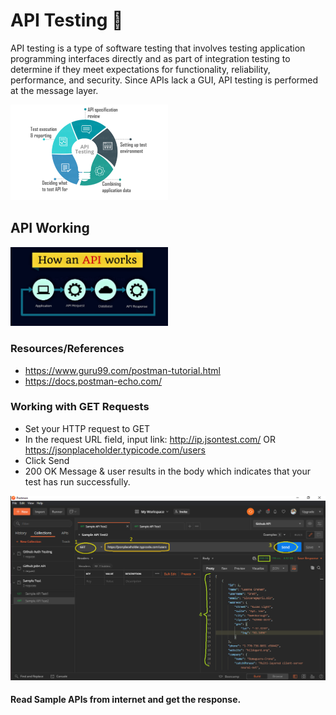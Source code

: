 # API Testing 🧪
API testing is a type of software testing that involves testing application programming interfaces directly and as part of integration testing to determine if they meet expectations for functionality, reliability, performance, and security. Since APIs lack a GUI, API testing is performed at the message layer.

<img src="https://github.com/Sakshi-25/PostmanTesting/blob/main/ScreenShots/APITestingProcess.png" width="50%"></img>

## API Working

<img src="https://github.com/Sakshi-25/PostmanTesting/blob/main/ScreenShots/APIWorking.jpg" width="50%"></img>


### Resources/References
- https://www.guru99.com/postman-tutorial.html <br>
- https://docs.postman-echo.com/


### Working with GET Requests
  - Set your HTTP request to GET
  - In the request URL field, input link: http://ip.jsontest.com/   OR    https://jsonplaceholder.typicode.com/users
  - Click Send
  - 200 OK Message & user results in the body which indicates that your test has run successfully.

<img src="https://github.com/Sakshi-25/PostmanTesting/blob/main/ScreenShots/Screenshot%20(154).png" width="100%"></img>

#### Read Sample APIs from internet and get the response.
